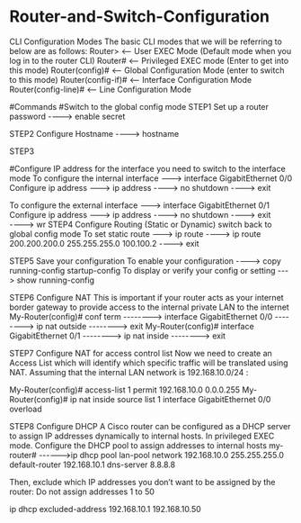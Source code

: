 # Router-and-Switch-Configuration
 CLI Configuration Modes
The basic CLI modes that we will be referring to below are as follows:
Router> <– User EXEC Mode (Default mode when you log in to the router CLI)
Router#	<– Privileged EXEC mode (Enter <enable> to get into this mode)
Router(config)#	<– Global Configuration Mode (enter <configure terminal> to switch to this mode)
Router(config-if)# <– Interface Configuration Mode 
Router(config-line)# <– Line Configuration Mode

#Commands 
#Switch to the global config mode
STEP1
Set up a router password ----> enable secret <your password>

STEP2
Configure Hostname ----> hostname <your hostname>

STEP3

#Configure IP address for the interface you need to switch to the interface mode
To configure the internal interface ---> interface GigabitEthernet 0/0
Configure ip address ---> ip address <ip address x subnet mask>
                    ----> no shutdown
                    ----> exit

To configure the external interface ---> interface GigabitEthernet 0/1
Configure ip address ---> ip address <ip address x subnet mask>
                    ----> no shutdown
                    ----> exit  
                    ----> wr
STEP4 
Configure Routing (Static or Dynamic) switch back to global config mode
To set static route ---> ip route <destination network> <subnet mastk> <gateway>
                   ----> ip route 200.200.200.0 255.255.255.0 100.100.2
                   ----> exit
                   
STEP5 
Save your configuration
To enable your configuration ----> copy running-config startup-config
To display or verify your config or setting ---> show running-config

STEP6 
Configure NAT
This is important if your router acts as your internet border gateway to provide access to the internal private LAN to the internet
My-Router(config)# conf term
          --------> interface GigabitEthernet 0/0
          --------> ip nat outside
          --------> exit
My-Router(config)# interface GigabitEthernet 0/1
          --------> ip nat inside
          --------> exit

STEP7 
Configure NAT for access control list
Now we need to create an Access List which will identify which specific traffic will be
translated using NAT. Assuming that the internal LAN network is 192.168.10.0/24 :

My-Router(config)# access-list 1 permit 192.168.10.0 0.0.0.255
My-Router(config)# ip nat inside source list 1 interface GigabitEthernet 0/0 overload

STEP8
Configure DHCP
A Cisco router can be configured as a DHCP server to assign IP addresses dynamically
to internal hosts. In privileged EXEC mode. Configure the DHCP pool to assign addresses to internal hosts
my-router# ------>ip dhcp pool lan-pool
                  network 192.168.10.0 255.255.255.0
                  default-router 192.168.10.1
                  dns-server 8.8.8.8

Then, exclude which IP addresses you don’t want to be assigned by the router:
Do not assign addresses 1 to 50

ip dhcp excluded-address 192.168.10.1 192.168.10.50






  






